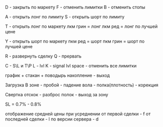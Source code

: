 D - закрыть по маркету
F - отменить лимитки
B - отменить стопы

A - открыть лонг по лимиту
S - открыть шорт по лимиту

T - открыть лонг по маркету
    лкм грин = лонг
    лкм ред = лонг по лучшей цене

Y - открыть шорт по маркету
    пкм ред = шорт
    пкм грин = шорт по лучшей цене

R - развернуть сделку
Q - прервать

C - S\L и T\P
L - lvl
K - signal lvl
space - отменить все лимитки


график + стакан + поводырь
накопление - выход

Загрузка
    В зоне - пробой - падение вола - полка(плотность) - корекция 

Свертка
    отскок - разброс полок - выход за зону

SL = 0.7% - 0.8%

отображение средней цены при усреднении
    от первой сделки - f
    от последней сделки - l
    по версии сервера - d
